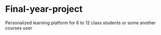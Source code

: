 # Final-year-project
Personalized learning platform for 6 to 12 class students or some another courses user

